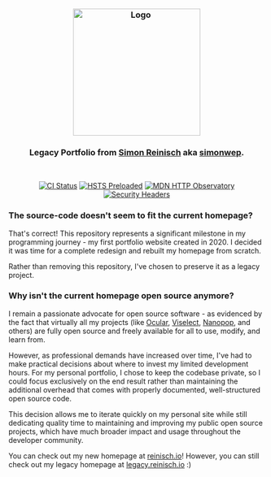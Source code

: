<h3 align="center">
  <img src="https://user-images.githubusercontent.com/30767528/94348611-02360880-003e-11eb-8961-3d85d3dc5793.png" alt="Logo" height="250">
</h3>

<h3 align="center">
  Legacy Portfolio from <a href="https://reinisch.io">Simon Reinisch</a> aka <a href="https://github.com/simonwep">simonwep</a>.
</h3>

<br/>

<p align="center">
  <a href="https://github.com/simonwep/reinisch.io/actions?query=workflow%3ACI"><img
     alt="CI Status"
     src="https://github.com/simonwep/reinisch.io/workflows/CI/badge.svg"/></a>
  <a href="https://hstspreload.org/?domain=reinisch.io"><img
     alt="HSTS Preloaded"
     src="https://img.shields.io/hsts/preload/reinisch.io?label=HSTS%20Preloaded"/></a>
  <a href="https://observatory.mozilla.org/analyze/reinisch.io"><img
     alt="MDN HTTP Observatory"
     src="https://img.shields.io/mozilla-observatory/grade/reinisch.io?publish&label=Observatory"/></a>
  <a href="https://securityheaders.com/?q=reinisch.io&followRedirects=on"><img
     alt="Security Headers"
     src="https://img.shields.io/security-headers?url=https%3A%2F%2Freinisch.io&label=Security%20Headers"/></a>
</p>

### The source-code doesn't seem to fit the current homepage?

That's correct! This repository represents a significant milestone in my programming journey - my first portfolio website created in 2020.
I decided it was time for a complete redesign and rebuilt my homepage from scratch.

Rather than removing this repository, I've chosen to preserve it as a legacy project.

### Why isn't the current homepage open source anymore?

I remain a passionate advocate for open source software - as evidenced by the fact that virtually all my projects (like [Ocular](https://github.com/simonwep/ocular), [Viselect](https://github.com/simonwep/viselect), [Nanopop](https://github.com/simonwep/nanopop), and others) are fully open source
and freely available for all to use, modify, and learn from.

However, as professional demands have increased over time, I've had to make practical decisions about where to invest my limited development hours.
For my personal portfolio, I chose to keep the codebase private, so I could focus exclusively on the end result rather than maintaining the additional overhead that comes with properly documented,
well-structured open source code.

This decision allows me to iterate quickly on my personal site while still dedicating quality time to maintaining and improving my public open source projects, which have much
broader impact and usage throughout the developer community.

You can check out my new homepage at [reinisch.io](https://reinisch.io)!
However, you can still check out my legacy homepage at [legacy.reinisch.io](https://legacy.reinisch.io) :)
